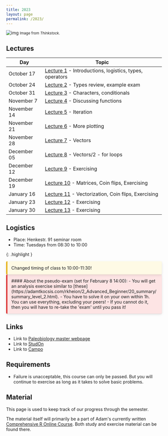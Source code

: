 ```yaml
---
title: 2023
layout: page 
permalink: /2023/
---
```



![img]({{site.url}}{{site.baseurl}}assets/r.jpg)
<small> Image from <i>Thinkstock</i>.</small>

## Lectures

| Day         | Topic                                                                                                 |
|-------------|-------------------------------------------------------------------------------------------------------|
| October 17  | [Lecture 1]({{site.url}}{{site.baseurl}}/2023/lecture1/) - Introductions, logistics, types, operators |
| October 24  | [Lecture 2]({{site.url}}{{site.baseurl}}/2023/lecture2/) - Types review, example exam                 |
| October 31  | [Lecture 3]({{site.url}}{{site.baseurl}}/2023/lecture3/) - Characters, conditionals                   |
| November 7  | [Lecture 4]({{site.url}}{{site.baseurl}}/2023/lecture4/) - Discussing functions                       |
| November 14 | [Lecture 5]({{site.url}}{{site.baseurl}}/2023/lecture5/) - Iteration                                  |
| November 21 | [Lecture 6]({{site.url}}{{site.baseurl}}/2023/lecture6/) - More plotting                              |
| November 28 | [Lecture 7]({{site.url}}{{site.baseurl}}/2023/lecture7/) - Vectors                                    |
| December 05 | [Lecture 8]({{site.url}}{{site.baseurl}}/2023/lecture8/) - Vectors/2 - for loops                      |
| December 12 | [Lecture 9]({{site.url}}{{site.baseurl}}/2023/lecture9/) - Exercising                                 |
| December 19 | [Lecture 10]({{site.url}}{{site.baseurl}}/2023/lecture10/) - Matrices, Coin flips, Exercising         |
| January 16  | [Lecture 11]({{site.url}}{{site.baseurl}}/2023/lecture11/) - Vectorization, Coin flips, Exercising    |
| January 23  | [Lecture 12]({{site.url}}{{site.baseurl}}/2023/lecture12/) - Exercising    |
| January 30  | [Lecture 13]({{site.url}}{{site.baseurl}}/2023/lecture13/) - Exercising    |

## Logistics 

- Place: Henkestr. 91 seminar room  
- Time: Tuesdays from 08:30 to 10:00  

{: .highlight }

<div style="background: rgba(255, 235, 130, 0.2); border-left: 4px solid #e7af06; border-radius: 4px; box-shadow: 0 1px 2px rgba(0, 0, 0, 0.12), 0 3px 10px rgba(0, 0, 0, 0.08); padding: 0.8rem;">
Changed timing of class to 10:00-11:30! 
</div>

<div style="background: rgba(247, 126, 126, 0.2); border-left: 4px solid #dd2e2e; border-radius: 4px; box-shadow: 0 1px 2px rgba(0, 0, 0, 0.12), 0 3px 10px rgba(0, 0, 0, 0.08); padding: 0.8rem;" markdown="1">
#### About the pseudo-exam (set for February 8 14:00):
- You will get an analysis exercise similar to [these](https://adamtkocsis.com/rkheion/2_Advanced_Beginner/20_summary/summary_level_2.html).
- You have to solve it on your own within 1h. You can use everything, excluding your peers!
- If you cannot do it, then you will have to re-take the 'exam' until you pass it!
</div>

## Links

- Link to [Paleobiology master webpage](https://palaeobiology.nat.fau.de/program/courses/rcourse/)  
- Link to [StudOn](https://www.studon.fau.de/crs5314570.html)  
- Link to [Campo](https://www.campo.fau.de/qisserver/pages/startFlow.xhtml?_flowId=detailView-flow&unitId=107608&periodId=396&navigationPosition=studiesOffered,searchCourses)  

## Requirements

- Failure is unacceptable, this course can only be passed. But you will continue to exercise as long as it takes to solve basic problems.


## Material

This page is used to keep track of our progress through the semester.

The material itself will primarily be a part of Adam's currently written [Comprehensive R Online Course](https://adamkocsis.github.io/rkheion/).
Both study and exercise material can be found there. 



